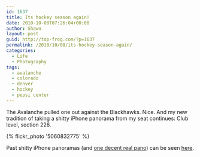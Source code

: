 ```yaml
---
id: 1637
title: Its hockey season again!
date: 2010-10-08T07:26:04+00:00
author: Shawn
layout: post
guid: http://top-frog.com/?p=1637
permalink: /2010/10/08/its-hockey-season-again/
categories:
  - Life
  - Photography
tags:
  - avalanche
  - colorado
  - denver
  - hockey
  - pepsi center
---
```

The Avalanche pulled one out against the Blackhawks. Nice. And my new tradition of taking a shitty iPhone panorama from my seat continues: Club level, section 226.

{% flickr_photo '5060832775' %}

Past shitty iPhone panoramas (and [one decent real pano](http://www.flickr.com/photos/tehgipster/4318166458/lightbox/)) can be seen [here](http://www.flickr.com/photos/tehgipster/tags/avalanche/).
